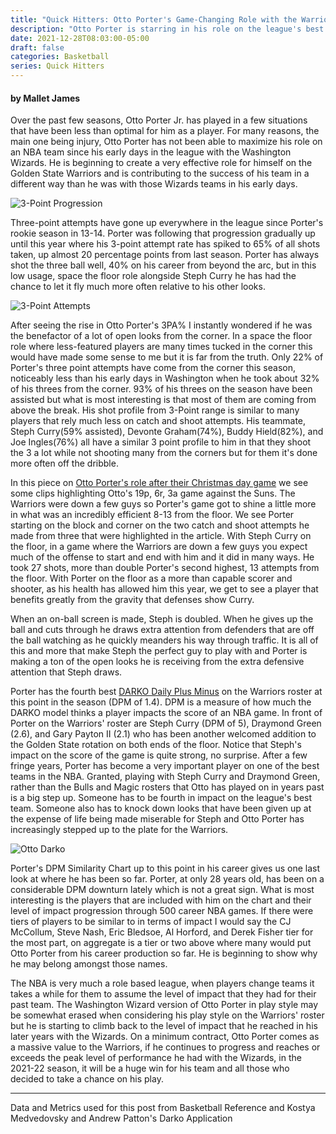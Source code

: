 ```yaml
---
title: "Quick Hitters: Otto Porter's Game-Changing Role with the Warriors"
description: "Otto Porter is starring in his role on the league's best team, a look at what he has done to be an effective veteran piece in the Warrior's rotation"
date: 2021-12-28T08:03:00-05:00
draft: false
categories: Basketball
series: Quick Hitters
---
```


#### by Mallet James

Over the past few seasons, Otto Porter Jr. has played in a few situations that have been less than optimal for him as a player. For many reasons, the main one being injury, Otto Porter has not been able to maximize his role on an NBA team since his early days in the league with the Washington Wizards. He is beginning to create a very effective role for himself on the Golden State Warriors and is contributing to the success of his team in a different way than he was with those Wizards teams in his early days.

![3-Point Progression](https://i.imgur.com/gAhDvE2.jpg)


Three-point attempts have gone up everywhere in the league since Porter's rookie season in 13-14. Porter was following that progression gradually up until this year where his 3-point attempt rate has spiked to 65% of all shots taken, up almost 20 percentage points from last season. Porter has always shot the three ball well, 40% on his career from beyond the arc, but in this low usage, space the floor role alongside Steph Curry he has had the chance to let it fly much more often relative to his other looks. 

![3-Point Attempts](https://i.imgur.com/RDgy2aB.jpg)


After seeing the rise in Otto Porter's 3PA% I instantly wondered if he was the benefactor of a lot of open looks from the corner. In a space the floor role where less-featured players are many times tucked in the corner this would have made some sense to me but it is far from the truth. Only 22% of Porter's three point attempts have come from the corner this season, noticeably less than his early days in Washington when he took about 32% of his threes from the corner. 93% of his threes on the season have been assisted but what is most interesting is that most of them are coming from above the break. His shot profile from 3-Point range is similar to many players that rely much less on catch and shoot attempts. His teammate, Steph Curry(59% assisted), Devonte Graham(74%), Buddy Hield(82%), and Joe Ingles(76%) all have a similar 3 point profile to him in that they shoot the 3 a lot while not shooting many from the corners but for them it's done more often off the dribble.

In this piece on [Otto Porter's role after their Christmas day game](https://www.goldenstateofmind.com/2021/12/26/22853978/warriors-suns-otto-porter-jr-film-breakdown) we see some clips highlighting Otto's 19p, 6r, 3a game against the Suns. The Warriors were down a few guys so Porter's game got to shine a little more in what was an incredibly efficient 8-13 from the floor. We see Porter starting on the block and corner on the two catch and shoot attempts he made from three that were highlighted in the article. With Steph Curry on the floor, in a game where the Warriors are down a few guys you expect much of the offense to start and end with him and it did in many ways. He took 27 shots, more than double Porter's second highest, 13 attempts from the floor. With Porter on the floor as a more than capable scorer and shooter, as his health has allowed him this year, we get to see a player that benefits greatly from the gravity that defenses show Curry.

When an on-ball screen is made, Steph is doubled. When he gives up the ball and cuts through he draws extra attention from defenders that are off the ball watching as he quickly meanders his way through traffic. It is all of this and more that make Steph the perfect guy to play with and Porter is making a ton of the open looks he is receiving from the extra defensive attention that Steph draws.

Porter has the fourth best [DARKO Daily Plus Minus](https://apanalytics.shinyapps.io/DARKO//_w_10aa28fa/#tab-7221-1) on the Warriors roster at this point in the season (DPM of 1.4). DPM is a measure of how much the DARKO model thinks a player impacts the score of an NBA game. In front of Porter on the Warriors' roster are Steph Curry (DPM of 5), Draymond Green (2.6), and Gary Payton II (2.1) who has been another welcomed addition to the Golden State rotation on both ends of the floor. Notice that Steph's impact on the score of the game is quite strong, no surprise. After a few fringe years, Porter has become a very important player on one of the best teams in the NBA. Granted, playing with Steph Curry and Draymond Green, rather than the Bulls and Magic rosters that Otto has played on in years past is a big step up. Someone has to be fourth in impact on the league's best team. Someone also has to knock down looks that have been given up at the expense of life being made miserable for Steph and Otto Porter has increasingly stepped up to the plate for the Warriors. 

![Otto Darko](https://i.imgur.com/KFTlPLI.jpg)


Porter's DPM Similarity Chart up to this point in his career gives us one last look at where he has been so far. Porter, at only 28 years old, has been on a considerable DPM downturn lately which is not a great sign. What is most interesting is the players that are included with him on the chart and their level of impact progression through 500 career NBA games. If there were tiers of players to be similar to in terms of impact I would say the CJ McCollum, Steve Nash, Eric Bledsoe, Al Horford, and Derek Fisher tier for the most part, on aggregate is a tier or two above where many would put Otto Porter from his career production so far. He is beginning to show why he may belong amongst those names.

The NBA is very much a role based league, when players change teams it takes a while for them to assume the level of impact that they had for their past team. The Washington Wizard version of Otto Porter in play style may be somewhat erased when considering his play style on the Warriors' roster but he is starting to climb back to the level of impact that he reached in his later years with the Wizards. On a minimum contract, Otto Porter comes as a massive value to the Warriors, if he continues to progress and reaches or exceeds the peak level of performance he had with the Wizards, in the 2021-22 season, it will be a huge win for his team and all those who decided to take a chance on his play.


---------------------------------------------------------------------------------------------------------------------------------------------

Data and Metrics used for this post from Basketball Reference and Kostya Medvedovsky and Andrew Patton's Darko Application